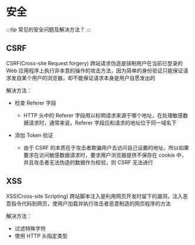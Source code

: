 # 安全

:::tip
常见的安全问题及解决方法？
:::

## CSRF

CSRF(Cross-site Request forgery) 跨站请求伪造是挟制用户在当前已登录的 Web 应用程序上执行非本意的操作的攻击方法，因为简单的身份验证只能保证请求发自某个用户的浏览器，却不能保证请求本身是用户自愿发出的

解决方法：

- 检查 Referer 字段

  - HTTP 头中的 Referer 字段用以标明请求来源于哪个地址，在处理敏感数据请求时，通常来说，Referer 字段应和请求的地址位于同一域名下

- 添加 Token 验证
  - 由于 CSRF 的本质在于攻击者欺骗用户去访问自己设置的地址，所以如果要求在访问敏感数据请求时，要求用户浏览器提供不保存在 cookie 中，并且攻击者无法伪造的数据作为校验，则 CSRF 无法进行

## XSS

XSS(Cross-site Scripting) 跨站脚本注入是利用网页开发时留下的漏洞，注入恶意指令代码到网页，使用户加载并执行攻击者恶意制造的网页程序的方法

解决方法：

- 过滤特殊字符
- 使用 HTTP 头指定类型
